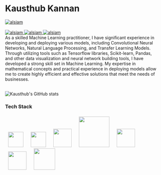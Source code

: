 # Kausthub Kannan
<a href="https://portfoliokk007.netlify.app/" target="_blank">
  <img src="https://img.shields.io/badge/Neural Network Dev-fe2120?style=for-the-badge&logoColor=white" alt="alsiam" />
</a> <br><br>

<a href="https://www.linkedin.com/in/kausthub-kannan-dev007kk/" target="_blank">
  <img src="https://img.shields.io/badge/LinkedIn-0077B5?style=for-the-badge&logo=linkedin&logoColor=white" alt="alsiam"/>
 </a>  
<!--   <a href="https://instagram.com/alsiam.dev" target="_blank">
  <img src="https://img.shields.io/badge/Instagram-fe4164?style=for-the-badge&logo=instagram&logoColor=white" alt="alsiam" />
 </a>  -->
 <a href="https://www.kaggle.com/kausthubkannan" target="_blank">
  <img src="https://img.shields.io/badge/Kaggle-0077B5?style=for-the-badge&logoColor=white" alt="alsiam"/>
 </a>
  <a href="https://linktr.ee/kausthub_kannan" target="_blank">
  <img src="https://img.shields.io/badge/Linktree-A2FF86?style=for-the-badge&logoColor=white" alt="alsiam"/>
 </a>


<div> As a skilled Machine Learning practitioner, I have significant experience in developing and deploying various models, including Convolutional Neural Networks, Natural Language Processing, and Transfer Learning Models. Through utilizing tools such as Tensorflow libraries, Scikit-learn, Pandas, and other data visualization and neural network building tools, I have developed a strong skill set in Machine Learning. My expertise in mathematical concepts and practical experience in deploying models allow me to create highly efficient and effective solutions that meet the needs of businesses. </div>

<br />

![Kausthub's GitHub stats](https://github-readme-stats.vercel.app/api?username=kausthub-kannan)

<h3>Tech Stack<h3>
<div>
  <img src="https://upload.wikimedia.org/wikipedia/commons/1/10/PyTorch_logo_icon.svg" style="width: 50px;" hspace="10" /> 
  <img src="https://upload.wikimedia.org/wikipedia/commons/2/2d/Tensorflow_logo.svg" style="width: 50px;" hspace="10">
  <img src="https://upload.wikimedia.org/wikipedia/commons/8/8a/QiskitBlocks_Icon.png" style="width: 60px"  hspace="10" />
  <img src="https://upload.wikimedia.org/wikipedia/commons/d/d9/Node.js_logo.svg" style="width: 100px"  hspace="10" />
  <img src="https://upload.wikimedia.org/wikipedia/commons/d/dc/Mongodb-icon.svg" style="width: 60px"  hspace="10" />
  <img src="https://upload.wikimedia.org/wikipedia/commons/4/47/React.svg" style="width: 60px"  hspace="10" />
  <img src="https://upload.wikimedia.org/wikipedia/commons/2/2b/Kali-dragon-icon.svg" style="width: 70px"  hspace="10" />
</div>



